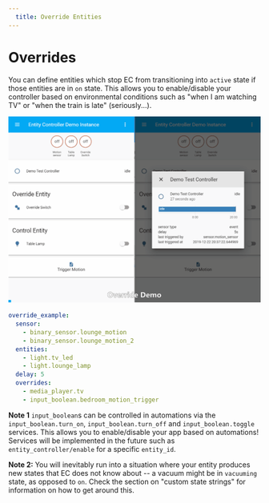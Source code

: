 ```yaml
---
  title: Override Entities
---
```




# Overrides
You can define entities which stop EC from transitioning into `active` state if those entities are in `on` state. This allows you to enable/disable your controller based on environmental conditions such as "when I am watching TV" or "when the train is late" (seriously...).

![Override Demo](../images/override.gif)

```yaml
override_example:
  sensor: 
    - binary_sensor.lounge_motion
    - binary_sensor.lounge_motion_2
  entities:
    - light.tv_led
    - light.lounge_lamp
  delay: 5
  overrides:
    - media_player.tv
    - input_boolean.bedroom_motion_trigger
```

**Note 1** `input_boolean`s can be controlled in automations via the `input_boolean.turn_on`, `input_boolean.turn_off` and `input_boolean.toggle` services. This allows you to enable/disable your app based on automations! Services will be implemented in the future such as `entity_controller/enable` for a specific `entity_id`.

**Note 2:** You will inevitably run into a situation where your entity produces new states that EC does not know about -- a vacuum might be in `vacuuming` state, as opposed to `on`. Check the section on "custom state strings" for information on how to get around this.
